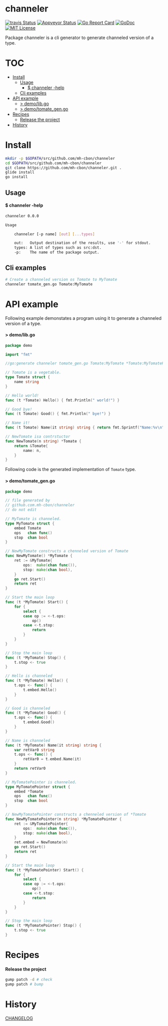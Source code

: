 # channeler

[![travis Status](https://travis-ci.org//mh-cbon/channeler.svg?branch=master)](https://travis-ci.org//mh-cbon/channeler) [![Appveyor Status](https://ci.appveyor.com/api/projects/status//github/mh-cbon/channeler?branch=master&svg=true)](https://ci.appveyor.com/projects//mh-cbon/channeler) [![Go Report Card](https://goreportcard.com/badge/github.com/mh-cbon/channeler)](https://goreportcard.com/report/github.com/mh-cbon/channeler) [![GoDoc](https://godoc.org/github.com/mh-cbon/channeler?status.svg)](http://godoc.org/github.com/mh-cbon/channeler) [![MIT License](http://img.shields.io/badge/License-MIT-yellow.svg)](LICENSE)

Package channeler is a cli generator to generate channeled version of a type.


# TOC
- [Install](#install)
  - [Usage](#usage)
    - [$ channeler -help](#-channeler--help)
  - [Cli examples](#cli-examples)
- [API example](#api-example)
  - [> demo/lib.go](#-demolibgo)
  - [> demo/tomate_gen.go](#-demotomate_gengo)
- [Recipes](#recipes)
  - [Release the project](#release-the-project)
- [History](#history)

# Install
```sh
mkdir -p $GOPATH/src/github.com/mh-cbon/channeler
cd $GOPATH/src/github.com/mh-cbon/channeler
git clone https://github.com/mh-cbon/channeler.git .
glide install
go install
```

## Usage

#### $ channeler -help
```sh
channeler 0.0.0

Usage

	channeler [-p name] [out] [...types]

	out:   Output destination of the results, use '-' for stdout.
	types: A list of types such as src:dst.
	-p:    The name of the package output.
```

## Cli examples

```sh
# Create a channeled version os Tomate to MyTomate
channeler tomate_gen.go Tomate:MyTomate
```
# API example

Following example demonstates a program using it to generate a channeled version of a type.

#### > demo/lib.go
```go
package demo

import "fmt"

//go:generate channeler tomate_gen.go Tomate:MyTomate *Tomate:MyTomatePointer

// Tomate is a vegetable.
type Tomate struct {
	name string
}

// Hello world!
func (t *Tomate) Hello() { fmt.Println(" world!") }

// Good bye!
func (t Tomate) Good() { fmt.Println(" bye!") }

// Name it!
func (t Tomate) Name(it string) string { return fmt.Sprintf("Name:%v\n", it) }

// NewTomate isa contrstuctor
func NewTomate(n string) *Tomate {
	return &Tomate{
		name: n,
	}
}
```

Following code is the generated implementation of `Tomate` type.

#### > demo/tomate_gen.go
```go
package demo

// file generated by
// github.com.mh-cbon/channeler
// do not edit

// MyTomate is channeled.
type MyTomate struct {
	embed Tomate
	ops   chan func()
	stop  chan bool
}

// NewMyTomate constructs a chenneled version of Tomate
func NewMyTomate() *MyTomate {
	ret := &MyTomate{
		ops:  make(chan func()),
		stop: make(chan bool),
	}
	go ret.Start()
	return ret
}

// Start the main loop
func (t *MyTomate) Start() {
	for {
		select {
		case op := <-t.ops:
			op()
		case <-t.stop:
			return
		}
	}
}

// Stop the main loop
func (t *MyTomate) Stop() {
	t.stop <- true
}

// Hello is channeled
func (t *MyTomate) Hello() {
	t.ops <- func() {
		t.embed.Hello()
	}
}

// Good is channeled
func (t *MyTomate) Good() {
	t.ops <- func() {
		t.embed.Good()
	}
}

// Name is channeled
func (t *MyTomate) Name(it string) string {
	var retVar0 string
	t.ops <- func() {
		retVar0 = t.embed.Name(it)
	}
	return retVar0
}

// MyTomatePointer is channeled.
type MyTomatePointer struct {
	embed *Tomate
	ops   chan func()
	stop  chan bool
}

// NewMyTomatePointer constructs a chenneled version of *Tomate
func NewMyTomatePointer(n string) *MyTomatePointer {
	ret := &MyTomatePointer{
		ops:  make(chan func()),
		stop: make(chan bool),
	}
	ret.embed = NewTomate(n)
	go ret.Start()
	return ret
}

// Start the main loop
func (t *MyTomatePointer) Start() {
	for {
		select {
		case op := <-t.ops:
			op()
		case <-t.stop:
			return
		}
	}
}

// Stop the main loop
func (t *MyTomatePointer) Stop() {
	t.stop <- true
}
```


# Recipes

#### Release the project

```sh
gump patch -d # check
gump patch # bump
```

# History

[CHANGELOG](CHANGELOG.md)
